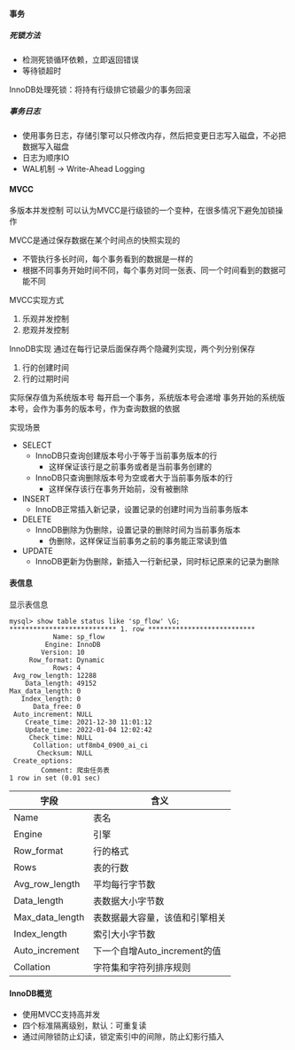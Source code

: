 #### 事务

##### 死锁方法
* 检测死锁循环依赖，立即返回错误
* 等待锁超时

InnoDB处理死锁：将持有行级排它锁最少的事务回滚




##### 事务日志

* 使用事务日志，存储引擎可以只修改内存，然后把变更日志写入磁盘，不必把数据写入磁盘
* 日志为顺序IO
* WAL机制 -> Write-Ahead Logging



#### MVCC 

多版本并发控制
可以认为MVCC是行级锁的一个变种，在很多情况下避免加锁操作


MVCC是通过保存数据在某个时间点的快照实现的
* 不管执行多长时间，每个事务看到的数据是一样的
* 根据不同事务开始时间不同，每个事务对同一张表、同一个时间看到的数据可能不同



MVCC实现方式

1. 乐观并发控制
2. 悲观并发控制



InnoDB实现
通过在每行记录后面保存两个隐藏列实现，两个列分别保存

1. 行的创建时间
2. 行的过期时间

实际保存值为系统版本号
每开启一个事务，系统版本号会递增
事务开始的系统版本号，会作为事务的版本号，作为查询数据的依据



实现场景

* SELECT
  * InnoDB只查询创建版本号小于等于当前事务版本的行
    * 这样保证该行是之前事务或者是当前事务创建的
  * InnoDB只查询删除版本号为空或者大于当前事务版本的行
    * 这样保存该行在事务开始前，没有被删除
* INSERT
  * InnoDB正常插入新记录，设置记录的创建时间为当前事务版本
* DELETE
  * InnoDB删除为伪删除，设置记录的删除时间为当前事务版本
    * 伪删除，这样保证当前事务之前的事务能正常读到值
* UPDATE
  * InnoDB更新为伪删除，新插入一行新纪录，同时标记原来的记录为删除



#### 表信息

显示表信息

```
mysql> show table status like 'sp_flow' \G;
*************************** 1. row ***************************
           Name: sp_flow
         Engine: InnoDB
        Version: 10
     Row_format: Dynamic
           Rows: 4
 Avg_row_length: 12288
    Data_length: 49152
Max_data_length: 0
   Index_length: 0
      Data_free: 0
 Auto_increment: NULL
    Create_time: 2021-12-30 11:01:12
    Update_time: 2022-01-04 12:02:42
     Check_time: NULL
      Collation: utf8mb4_0900_ai_ci
       Checksum: NULL
 Create_options:
        Comment: 爬虫任务表
1 row in set (0.01 sec)
```

| 字段            | 含义                           |
| --------------- | ------------------------------ |
| Name            | 表名                           |
| Engine          | 引擎                           |
| Row_format      | 行的格式                       |
| Rows            | 表的行数                       |
| Avg_row_length  | 平均每行字节数                 |
| Data_length     | 表数据大小字节数               |
| Max_data_length | 表数据最大容量，该值和引擎相关 |
| Index_length    | 索引大小字节数                 |
| Auto_increment  | 下一个自增Auto_increment的值   |
| Collation       | 字符集和字符列排序规则         |



#### InnoDB概览

* 使用MVCC支持高并发
* 四个标准隔离级别，默认：可重复读
* 通过间隙锁防止幻读，锁定索引中的间隙，防止幻影行插入











